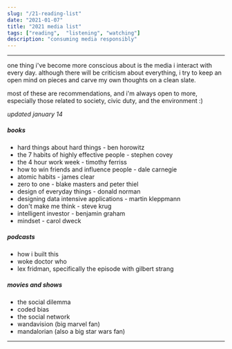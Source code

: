 ```yaml
---
slug: "/21-reading-list"
date: "2021-01-07"
title: "2021 media list"
tags: ["reading",  "listening", "watching"]
description: "consuming media responsibly"
---
```

___
one thing i've become more conscious about is the media i interact with every day. although there will be criticism about everything, i try to keep an open mind on pieces and carve my own thoughts on a clean slate.

most of these are recommendations, and i'm always open to more, especially those related to society, civic duty, and the environment :)

*updated january 14*

##### books
- hard things about hard things - ben horowitz
- the 7 habits of highly effective people - stephen covey
- the 4 hour work week - timothy ferriss
- how to win friends and influence people - dale carnegie
- atomic habits - james clear
- zero to one - blake masters and peter thiel
- design of everyday things - donald norman
- designing data intensive applications - martin kleppmann
- don't make me think - steve krug
- intelligent investor - benjamin graham
- mindset - carol dweck

##### podcasts
- how i built this
- woke doctor who
- lex fridman, specifically the episode with gilbert strang

##### movies and shows
- the social dilemma
- coded bias
- the social network
- wandavision (big marvel fan)
- mandalorian (also a big star wars fan)
___